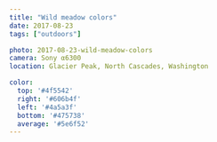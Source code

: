 ```yaml
---
title: "Wild meadow colors"
date: 2017-08-23
tags: ["outdoors"]

photo: 2017-08-23-wild-meadow-colors
camera: Sony α6300
location: Glacier Peak, North Cascades, Washington

color:
  top: '#4f5542'
  right: '#606b4f'
  left: '#4a5a3f'
  bottom: '#475738'
  average: '#5e6f52'
---
```

